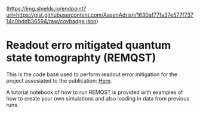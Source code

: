 (https://img.shields.io/endpoint?url=https://gist.githubusercontent.com/AasenAdrian/1630af77fa37e577f73714c0bddb36594/raw/covbadge.json)
# Readout erro mitigated quantum state tomographty (REMQST)
This is the code base used to perform readout error mitigation for the project assosiated to the publication: [Here](https://arxiv.org/abs/2312.04211).

A tutorial notebook of how to run REMQST is provided with examples of how to create your own simulations and also loading in data from previous runs.  
